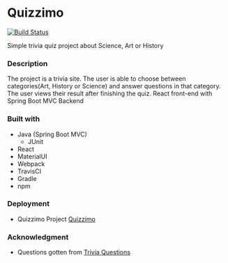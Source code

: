 # Quizzimo

[![Build Status](https://travis-ci.org/nursh/Quizzimo.svg?branch=master)](https://travis-ci.org/nursh/Quizzimo)

Simple trivia quiz project about Science, Art or History

### Description

The project is a trivia site. The user is able to choose between categories(Art, History or Science) and answer questions in that category. The user views their result after finishing the quiz. React front-end with Spring Boot MVC Backend

### Built with

* Java (Spring Boot MVC)
  * JUnit
* React
* MaterialUI
* Webpack
* TravisCI
* Gradle
* npm

### Deployment

* Quizzimo Project [Quizzimo](https://quizzimo.herokuapp.com/)

### Acknowledgment

* Questions gotten from [Trivia Questions](http://www.usefultrivia.com/)


